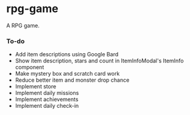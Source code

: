 # rpg-game
A RPG game.

### To-do

- Add item descriptions using Google Bard
- Show item description, stars and count in ItemInfoModal's ItemInfo component
- Make mystery box and scratch card work
- Reduce better item and monster drop chance
- Implement store
- Implement daily missions
- Implement achievements
- Implement daily check-in